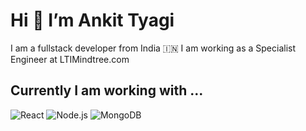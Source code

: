 # **Hi 👋 I’m Ankit Tyagi**
I am a fullstack developer from India 🇮🇳 I am working as a Specialist Engineer at LTIMindtree.com 

## **Currently I am working with ...**
![React](https://img.shields.io/badge/-React-61DAFB?logo=react&logoColor=white&style=flat)
![Node.js](https://img.shields.io/badge/-Node.js-339933?logo=node.js&logoColor=white&style=flat)
![MongoDB](https://img.shields.io/badge/-MongoDB-47A248?logo=mongodb&logoColor=white&style=flat)



